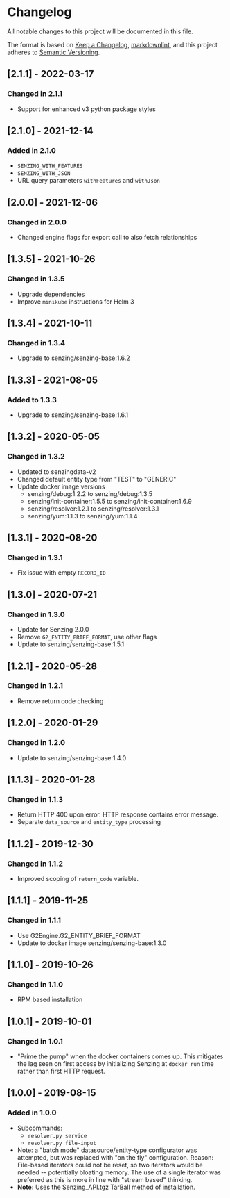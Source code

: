# Changelog

All notable changes to this project will be documented in this file.

The format is based on [Keep a Changelog](https://keepachangelog.com/en/1.0.0/),
[markdownlint](https://dlaa.me/markdownlint/),
and this project adheres to [Semantic Versioning](https://semver.org/spec/v2.0.0.html).

## [2.1.1] - 2022-03-17

### Changed in 2.1.1

 - Support for enhanced v3 python package styles

## [2.1.0] - 2021-12-14

### Added in 2.1.0

- `SENZING_WITH_FEATURES`
- `SENZING_WITH_JSON`
- URL query parameters `withFeatures` and `withJson`

## [2.0.0] - 2021-12-06

### Changed in 2.0.0

- Changed engine flags for export call to also fetch relationships

## [1.3.5] - 2021-10-26

### Changed in 1.3.5

- Upgrade dependencies
- Improve `minikube` instructions for Helm 3

## [1.3.4] - 2021-10-11

### Changed in 1.3.4

- Upgrade to senzing/senzing-base:1.6.2

## [1.3.3] - 2021-08-05

### Added to 1.3.3

- Upgrade to senzing/senzing-base:1.6.1

## [1.3.2] - 2020-05-05

### Changed in 1.3.2

- Updated to senzingdata-v2
- Changed default entity type from "TEST" to "GENERIC"
- Update docker image versions
  - senzing/debug:1.2.2 to senzing/debug:1.3.5
  - senzing/init-container:1.5.5 to senzing/init-container:1.6.9
  - senzing/resolver:1.2.1 to senzing/resolver:1.3.1
  - senzing/yum:1.1.3 to senzing/yum:1.1.4

## [1.3.1] - 2020-08-20

### Changed in 1.3.1

- Fix issue with empty `RECORD_ID`

## [1.3.0] - 2020-07-21

### Changed in 1.3.0

- Update for Senzing 2.0.0
- Remove `G2_ENTITY_BRIEF_FORMAT`, use other flags
- Update to senzing/senzing-base:1.5.1

## [1.2.1] - 2020-05-28

### Changed in 1.2.1

- Remove return code checking

## [1.2.0] - 2020-01-29

### Changed in 1.2.0

- Update to senzing/senzing-base:1.4.0

## [1.1.3] - 2020-01-28

### Changed in 1.1.3

- Return HTTP 400 upon error.  HTTP response contains error message.
- Separate `data_source` and `entity_type` processing

## [1.1.2] - 2019-12-30

### Changed in 1.1.2

- Improved scoping of `return_code` variable.

## [1.1.1] - 2019-11-25

### Changed in 1.1.1

- Use G2Engine.G2_ENTITY_BRIEF_FORMAT
- Update to docker image senzing/senzing-base:1.3.0

## [1.1.0] - 2019-10-26

### Changed in 1.1.0

- RPM based installation

## [1.0.1] - 2019-10-01

### Changed in 1.0.1

- "Prime the pump" when the docker containers comes up.
  This mitigates the lag seen on first access by initializing Senzing
  at `docker run` time rather than first HTTP request.

## [1.0.0] - 2019-08-15

### Added in 1.0.0

- Subcommands:
  - `resolver.py service`
  - `resolver.py file-input`
- Note: a "batch mode" datasource/entity-type configurator was attempted,  but was replaced with "on the fly" configuration.
  Reason: File-based iterators could not be reset, so two iterators would be needed -- potentially bloating memory.
  The use of a single iterator was preferred as this is more in line with "stream based" thinking.
- **Note:** Uses the Senzing_API.tgz TarBall method of installation.
